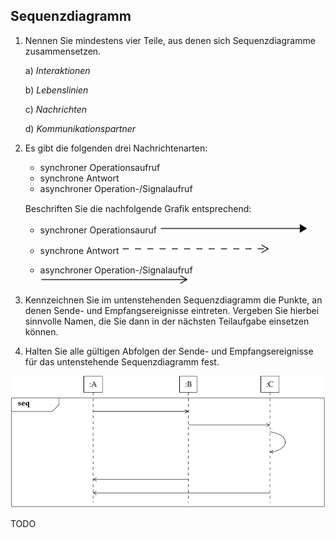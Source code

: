 ## Sequenzdiagramm
1. Nennen Sie mindestens vier Teile, aus denen sich Sequenzdiagramme zusammensetzen.

    a) *Interaktionen*
    
    b) *Lebenslinien*
    
    c) *Nachrichten*
    
    d) *Kommunikationspartner*
2. Es gibt die folgenden drei Nachrichtenarten:
    - synchroner Operationsaufruf
    - synchrone Antwort 
    - asynchroner Operation-/Signalaufruf
    
    Beschriften Sie die nachfolgende Graﬁk entsprechend:
    
     - synchroner Operationsauruf ![Alt text](/Bilder/synchronerOperationsaufruf.PNG)
     
     - synchrone Antwort ![Alt text](/Bilder/synchroneAntwort.PNG)
     
     - asynchroner Operation-/Signalaufruf ![Alt text](/Bilder/Signalaufruf.PNG) 
     
3. Kennzeichnen Sie im untenstehenden Sequenzdiagramm die Punkte, an denen Sende- und Empfangsereignisse eintreten.
 Vergeben Sie hierbei sinnvolle Namen, die Sie dann in der nächsten Teilaufgabe einsetzen können. 
 
4. Halten Sie alle gültigen Abfolgen der Sende- und Empfangsereignisse für das untenstehende Sequenzdiagramm fest.

![Alt text](/Bilder/SequenzdiagrammRoh.PNG) 
 
 TODO
      
    

